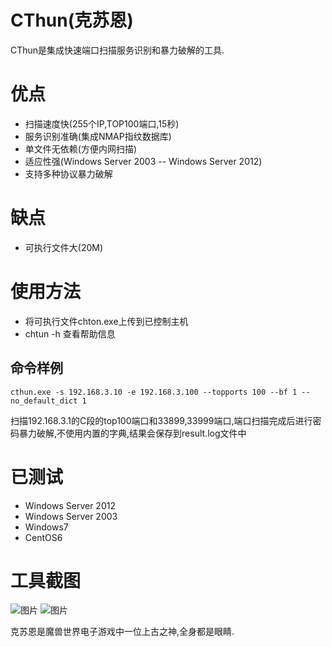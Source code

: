 # CThun(克苏恩)
CThun是集成快速端口扫描服务识别和暴力破解的工具.
# 优点
* 扫描速度快(255个IP,TOP100端口,15秒)
* 服务识别准确(集成NMAP指纹数据库)
* 单文件无依赖(方便内网扫描)
* 适应性强(Windows Server 2003 -- Windows Server 2012)
* 支持多种协议暴力破解
# 缺点
* 可执行文件大(20M)
# 使用方法
* 将可执行文件chton.exe上传到已控制主机
* chtun -h 查看帮助信息
## 命令样例
```
cthun.exe -s 192.168.3.10 -e 192.168.3.100 --topports 100 --bf 1 --no_default_dict 1
```
扫描192.168.3.1的C段的top100端口和33899,33999端口,端口扫描完成后进行密码暴力破解,不使用内置的字典,结果会保存到result.log文件中
# 已测试
* Windows Server 2012
* Windows Server 2003
* Windows7
* CentOS6
# 工具截图
![图片](https://uploader.shimo.im/f/b6C7NjlGM44D8kJ1.png!thumbnail)
![图片](https://uploader.shimo.im/f/wGv9M6IRjjgCO4j4.png!thumbnail)

克苏恩是魔兽世界电子游戏中一位上古之神,全身都是眼睛.
